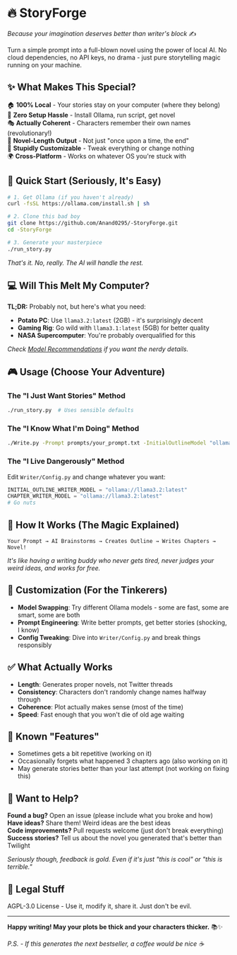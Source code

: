 # 🔥 StoryForge

*Because your imagination deserves better than writer's block* ✍️

Turn a simple prompt into a full-blown novel using the power of local AI. No cloud dependencies, no API keys, no drama - just pure storytelling magic running on your machine.

## ✨ What Makes This Special?

🏠 **100% Local** - Your stories stay on your computer (where they belong)  
🚀 **Zero Setup Hassle** - Install Ollama, run script, get novel  
🎭 **Actually Coherent** - Characters remember their own names (revolutionary!)  
📖 **Novel-Length Output** - Not just "once upon a time, the end"  
🔧 **Stupidly Customizable** - Tweak everything or change nothing  
🌍 **Cross-Platform** - Works on whatever OS you're stuck with  

## 🎯 Quick Start (Seriously, It's Easy)

```bash
# 1. Get Ollama (if you haven't already)
curl -fsSL https://ollama.com/install.sh | sh

# 2. Clone this bad boy
git clone https://github.com/Anand0295/-StoryForge.git
cd -StoryForge

# 3. Generate your masterpiece
./run_story.py
```

*That's it. No, really. The AI will handle the rest.*

## 💻 Will This Melt My Computer?

**TL;DR:** Probably not, but here's what you need:

- **Potato PC**: Use `llama3.2:latest` (2GB) - it's surprisingly decent
- **Gaming Rig**: Go wild with `llama3.1:latest` (5GB) for better quality  
- **NASA Supercomputer**: You're probably overqualified for this

*Check [Model Recommendations](Docs/Models.md) if you want the nerdy details.*

## 🎮 Usage (Choose Your Adventure)

### The "I Just Want Stories" Method
```bash
./run_story.py  # Uses sensible defaults
```

### The "I Know What I'm Doing" Method
```bash
./Write.py -Prompt prompts/your_prompt.txt -InitialOutlineModel "ollama://llama3.2:latest"
```

### The "I Live Dangerously" Method
Edit `Writer/Config.py` and change whatever you want:
```python
INITIAL_OUTLINE_WRITER_MODEL = "ollama://llama3.2:latest"
CHAPTER_WRITER_MODEL = "ollama://llama3.2:latest"
# Go nuts
```

## 🎨 How It Works (The Magic Explained)

```
Your Prompt → AI Brainstorms → Creates Outline → Writes Chapters → Novel!
```

*It's like having a writing buddy who never gets tired, never judges your weird ideas, and works for free.*

## 🔧 Customization (For the Tinkerers)

- **Model Swapping**: Try different Ollama models - some are fast, some are smart, some are both
- **Prompt Engineering**: Write better prompts, get better stories (shocking, I know)
- **Config Tweaking**: Dive into `Writer/Config.py` and break things responsibly

## ✅ What Actually Works

- **Length**: Generates proper novels, not Twitter threads
- **Consistency**: Characters don't randomly change names halfway through  
- **Coherence**: Plot actually makes sense (most of the time)
- **Speed**: Fast enough that you won't die of old age waiting

## 🚧 Known "Features"

- Sometimes gets a bit repetitive (working on it)
- Occasionally forgets what happened 3 chapters ago (also working on it)
- May generate stories better than your last attempt (not working on fixing this)

## 🤝 Want to Help?

**Found a bug?** Open an issue (please include what you broke and how)  
**Have ideas?** Share them! Weird ideas are the best ideas  
**Code improvements?** Pull requests welcome (just don't break everything)  
**Success stories?** Tell us about the novel you generated that's better than Twilight  

*Seriously though, feedback is gold. Even if it's just "this is cool" or "this is terrible."*

## 📄 Legal Stuff

AGPL-3.0 License - Use it, modify it, share it. Just don't be evil.

---

**Happy writing! May your plots be thick and your characters thicker.** 📚✨

*P.S. - If this generates the next bestseller, a coffee would be nice ☕*
